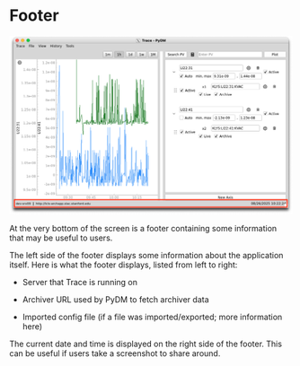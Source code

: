 # Footer

![Image of Footer](../images/footer.png)

At the very bottom of the screen is a footer containing some information that may be useful to users.

The left side of the footer displays some information about the application itself.
Here is what the footer displays, listed from left to right:
- Server that Trace is running on
- Archiver URL used by PyDM to fetch archiver data
- Imported config file (if a file was imported/exported; more information here)

  [here]: io.md

The current date and time is displayed on the right side of the footer.
This can be useful if users take a screenshot to share around.
